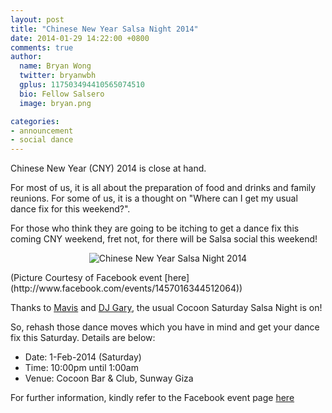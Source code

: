 ```yaml
---
layout: post
title: "Chinese New Year Salsa Night 2014"
date: 2014-01-29 14:22:00 +0800
comments: true
author:
  name: Bryan Wong
  twitter: bryanwbh
  gplus: 117503494410565074510 
  bio: Fellow Salsero
  image: bryan.png

categories: 
- announcement
- social dance
---
```

Chinese New Year (CNY) 2014 is close at hand.

For most of us, it is all about the preparation of food and drinks and family reunions. For some of us, it is a thought on "Where can I get my usual dance fix for this weekend?".

For those who think they are going to be itching to get a dance fix this coming CNY weekend, fret not, for there will be Salsa social this weekend!
<!--more-->
<p align="center">
	<img src="/images/posts/cnysalsanight2014.jpg" alt="Chinese New Year Salsa Night 2014" />
</p>
(Picture Courtesy of Facebook event [here](http://www.facebook.com/events/1457016344512064))

Thanks to [Mavis](http://www.facebook.com/mavistanlimun) and [DJ Gary](http://www.salsakl.com/#!/djs/dj-gary), the usual Cocoon Saturday Salsa Night is on!

So, rehash those dance moves which you have in mind and get your dance fix this Saturday. Details are below:

- Date: 1-Feb-2014 (Saturday)
- Time: 10:00pm until 1:00am
- Venue: Cocoon Bar & Club, Sunway Giza

For further information, kindly refer to the Facebook event page [here](http://www.facebook.com/events/1457016344512064)